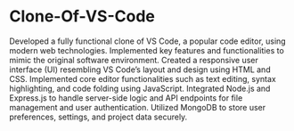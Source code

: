 # Clone-Of-VS-Code
 Developed a fully functional clone of VS Code, a popular code editor, using modern web technologies. 
 Implemented key features and functionalities to mimic the original software environment.
 Created a responsive user interface (UI) resembling VS Code’s layout and design using HTML and CSS.
 Implemented core editor functionalities such as text editing, syntax highlighting, and code folding using JavaScript.
 Integrated Node.js and Express.js to handle server-side logic and API endpoints for file management and user authentication.
 Utilized MongoDB to store user preferences, settings, and project data securely.
